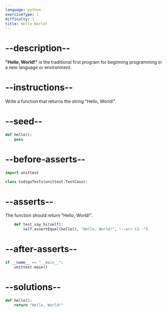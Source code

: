 ```yaml
---
language: python
exerciseType: 1
difficulty: 1
title: Hello World!
---
```


# --description--

__"Hello, World!"__ is the traditional first program for beginning programming in a new language or environment.

# --instructions--

Write a function that returns the string "Hello, World!".

# --seed--

```python
def hello():
    pass
```

# --before-asserts--

```python
import unittest

class CodigoTests(unittest.TestCase):
```

# --asserts--

The function should return "Hello, World!".

```python
    def test_say_hi(self):
        self.assertEqual(hello(), "Hello, World!", "--err-t1--")
```

# --after-asserts--

```python
if __name__ == "__main__":
    unittest.main()
```

# --solutions--

```python
def hello():
    return "Hello, World!"
```

